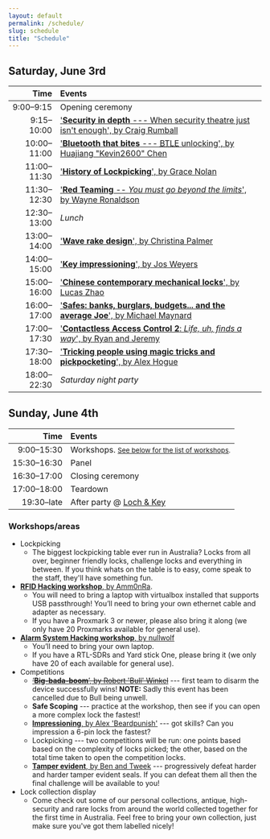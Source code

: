 ```yaml
---
layout: default
permalink: /schedule/
slug: schedule
title: "Schedule"
---
```


## Saturday, June 3rd

| Time         | Events                      																																																																									    |
| -----------: | :--------------------------------------------------------------------------------------------------------------------------------------------------------------------------------|
| 9:00–9:15    | Opening ceremony                   																																																																							|
| 9:15–10:00   | ['**Security in depth** --- When security theatre just isn't enough', by Craig Rumball](https://ozlockcon.com/speakers/#craig-rumball)									  										    |
| 10:00–11:00  | ['**Bluetooth that bites** --- <abbr title="Bluetooth Low Energy">BTLE</abbr> unlocking', by Huajiang "Kevin2600" Chen](https://ozlockcon.com/speakers/#huajiang-kevin2600-chen)	|
| 11:00–11:30  | ['**History of Lockpicking**', by Grace Nolan](https://ozlockcon.com/speakers/#grace-nolan)       																																							  |
| 11:30–12:30  | ['**Red Teaming** -- _You must go beyond the limits_', by Wayne Ronaldson](https://ozlockcon.com/speakers/#wayne-ronaldson)    																								  |
| 12:30–13:00  | _Lunch_       																																																																																	  |
| 13:00–14:00  | ['**Wave rake design**', by Christina Palmer](https://ozlockcon.com/speakers/#christina-palmer)     																																							|
| 14:00–15:00  | ['**Key impressioning**', by Jos Weyers](https://ozlockcon.com/speakers/#jos-weyers)     																																											  |
| 15:00–16:00  | ['**Chinese contemporary mechanical locks**', by Lucas Zhao](https://ozlockcon.com/speakers/#lucas-zhao) 																																				|
| 16:00–17:00  | ['**Safes: banks, burglars, budgets... and the average Joe**', by Michael Maynard](https://ozlockcon.com/speakers/#michael-maynard) 																							|
| 17:00–17:30  | ['**Contactless Access Control 2**: _Life, uh, finds a way_', by Ryan and Jeremy](https://ozlockcon.com/speakers/#ryan-and-jeremy) 																						  |
| 17:30–18:00  | ['**Tricking people using magic tricks and pickpocketing**', by Alex Hogue](https://ozlockcon.com/speakers/#alex-hogue) 																													|
| 18:00–22:30  | _Saturday night party_ 																																																																												  |


## Sunday, June 4th

| Time           | Events            																								                |
| -------------: | :--------------------------------------------------------------------------------|
| 9:00–15:30     | Workshops. <small>[See below for the list of workshops](#workshops).</small>     |
| 15:30–16:30    | Panel 																																		 				|
| 16:30–17:00    | Closing ceremony 																												 				|
| 17:00–18:00    | Teardown 																																				|
| 19:30–late     | After party @ [Loch & Key](http://www.lochandkey.com.au/)								 				|


### Workshops/areas

- Lockpicking
	- The biggest lockpicking table ever run in Australia? Locks from all over, beginner friendly locks, challenge locks and everything in between. If you think whats on the table is to easy, come speak to the staff, they'll have something fun.
- [**RFID Hacking workshop**, by Amm0nRa](https://ozlockcon.com/speakers/#amm0nra).
	- You will need to bring a laptop with virtualbox installed that supports USB passthrough! You’ll need to bring your own ethernet cable and adapter as necessary.
	- If you have a Proxmark 3 or newer, please also bring it along (we only have 20 Proxmarks available for general use).
- [**Alarm System Hacking workshop**, by nullwolf](https://ozlockcon.com/speakers/#nullwolf)
	- You’ll need to bring your own laptop.
	- If you have a RTL-SDRs and Yard stick One, please bring it (we only have 20 of each available for general use).
- Competitions
	- [<s>‘<strong>Big-bada-boom</strong>’, by Robert 'Bull' Winkel</s>](https://ozlockcon.com/speakers/#robert-bull-winkel) --- first team to disarm the device successfully wins! **NOTE:** Sadly this event has been cancelled due to Bull being unwell.
	- **Safe Scoping** --- practice at the workshop, then see if you can open a more complex lock the fastest!
	- [**Impressioning**, by Alex 'Beardpunish'](https://ozlockcon.com/speakers/#alex-beardpunish) --- got skills? Can you impression a 6-pin lock the fastest?
	- Lockpicking --- two competitions will be run: one points based based on the complexity of locks picked; the other, based on the total time taken to open the competition locks.
	- [**Tamper evident**, by Ben and Tweek](https://ozlockcon.com/speakers/#ben-and-tweek) --- progressively defeat harder and harder tamper evident seals. If you can defeat them all then the final challenge will be available to you!
- Lock collection display
	- Come check out some of our personal collections, antique, high-security and rare locks from around the world collected together for the first time in Australia. Feel free to bring your own collection, just make sure you've got them labelled nicely!
